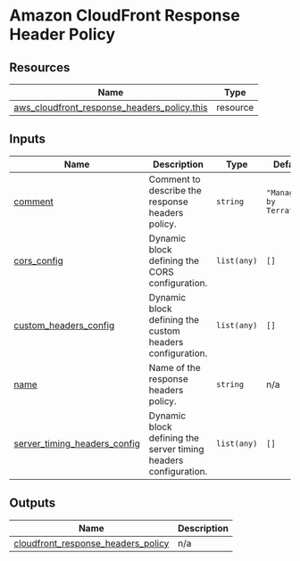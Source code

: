 # Amazon CloudFront Response Header Policy

## Resources

| Name                                                                                                                                                          | Type     |
| ------------------------------------------------------------------------------------------------------------------------------------------------------------- | -------- |
| [aws_cloudfront_response_headers_policy.this](https://registry.terraform.io/providers/hashicorp/aws/latest/docs/resources/cloudfront_response_headers_policy) | resource |

## Inputs

| Name                                                                                                                  | Description                                                     | Type        | Default                  | Required |
| --------------------------------------------------------------------------------------------------------------------- | --------------------------------------------------------------- | ----------- | ------------------------ | :------: |
| <a name="input_comment"></a> [comment](#input_comment)                                                                | Comment to describe the response headers policy.                | `string`    | `"Managed by Terraform"` |    no    |
| <a name="input_cors_config"></a> [cors_config](#input_cors_config)                                                    | Dynamic block defining the CORS configuration.                  | `list(any)` | `[]`                     |    no    |
| <a name="input_custom_headers_config"></a> [custom_headers_config](#input_custom_headers_config)                      | Dynamic block defining the custom headers configuration.        | `list(any)` | `[]`                     |    no    |
| <a name="input_name"></a> [name](#input_name)                                                                         | Name of the response headers policy.                            | `string`    | n/a                      |   yes    |
| <a name="input_server_timing_headers_config"></a> [server_timing_headers_config](#input_server_timing_headers_config) | Dynamic block defining the server timing headers configuration. | `list(any)` | `[]`                     |    no    |

## Outputs

| Name                                                                                                                                      | Description                                        |
| ----------------------------------------------------------------------------------------------------------------------------------------- | -------------------------------------------------- |
| <a name="output_cloudfront_response_headers_policy"></a> [cloudfront_response_headers_policy](#output_cloudfront_response_headers_policy) | n/a |
